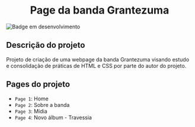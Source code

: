 <h1 align="center"> Page da banda Grantezuma</h1>

![Badge em desenvolvimento](https://img.shields.io/badge/Status-In%20Development-blue)

<h2> Descrição do projeto</h2>

Projeto de criação de uma webpage da banda Grantezuma visando estudo e consolidação de práticas de HTML e CSS por parte do autor do projeto.

<h2>Pages do projeto</h2>

- `Page 1`: Home
- `Page 2`: Sobre a banda
- `Page 3`: Mídia
- `Page 4`: Novo álbum - Travessia



